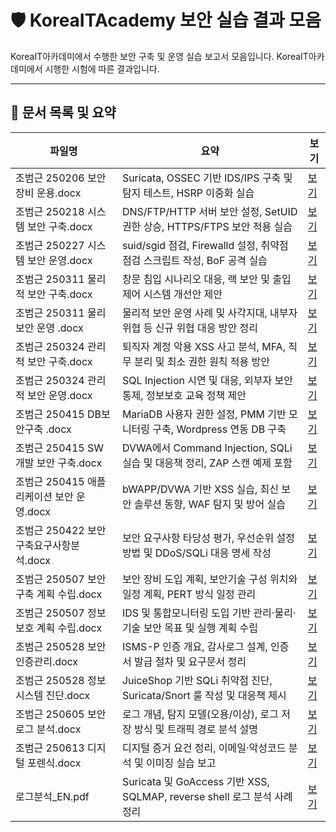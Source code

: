 # 🛡️ KoreaITAcademy 보안 실습 결과 모음

KoreaIT아카데미에서 수행한 보안 구축 및 운영 실습 보고서 모음입니다.
KoreaIT아카데미에서 시행한 시험에 따른 결과입니다.

---

## 📄 문서 목록 및 요약

| 파일명 | 요약 | 보기 |
|--------|------|------|
| 조범근 250206 보안 장비 운용.docx | Suricata, OSSEC 기반 IDS/IPS 구축 및 탐지 테스트, HSRP 이중화 실습 | [보기](docs/조범근%20250206%20보안%20장비%20운용.docx) |
| 조범근 250218 시스템 보안 구축.docx | DNS/FTP/HTTP 서버 보안 설정, SetUID 권한 상승, HTTPS/FTPS 보안 적용 실습 | [보기](docs/조범근%20250218%20시스템%20보안%20구축.docx) |
| 조범근 250227 시스템 보안 운영.docx | suid/sgid 점검, Firewalld 설정, 취약점 점검 스크립트 작성, BoF 공격 실습 | [보기](docs/조범근%20250227%20시스템%20보안%20운영.docx) |
| 조범근 250311 물리적 보안 구축.docx | 창문 침입 시나리오 대응, 랙 보안 및 출입 제어 시스템 개선안 제안 | [보기](docs/조범근%20250311%20물리적%20보안%20구축.docx) |
| 조범근 250311 물리 보안 운영 .docx | 물리적 보안 운영 사례 및 사각지대, 내부자 위협 등 신규 위협 대응 방안 정리 | [보기](docs/조범근%20250311%20물리%20보안%20운영%20.docx) |
| 조범근 250324 관리적 보안 구축.docx | 퇴직자 계정 악용 XSS 사고 분석, MFA, 직무 분리 및 최소 권한 원칙 적용 방안 | [보기](docs/조범근%20250324%20관리적%20보안%20구축.docx) |
| 조범근 250324 관리적 보안 운영.docx | SQL Injection 시연 및 대응, 외부자 보안 통제, 정보보호 교육 정책 제안 | [보기](docs/조범근%20250324%20관리적%20보안%20운영.docx) |
| 조범근 250415 DB보안구축 .docx | MariaDB 사용자 권한 설정, PMM 기반 모니터링 구축, Wordpress 연동 DB 구축 | [보기](docs/조범근%20250415%20DB보안구축%20.docx) |
| 조범근 250415 SW개발 보안 구축.docx | DVWA에서 Command Injection, SQLi 실습 및 대응책 정리, ZAP 스캔 예제 포함 | [보기](docs/조범근%20250415%20SW개발%20보안%20구축.docx) |
| 조범근 250415 애플리케이션 보안 운영.docx | bWAPP/DVWA 기반 XSS 실습, 최신 보안 솔루션 동향, WAF 탐지 및 방어 실습 | [보기](docs/조범근%20250415%20애플리케이션%20보안%20운영.docx) |
| 조범근 250422 보안구축요구사항분석.docx | 보안 요구사항 타당성 평가, 우선순위 설정 방법 및 DDoS/SQLi 대응 명세 작성 | [보기](docs/조범근%20250422%20보안구축요구사항분석.docx) |
| 조범근 250507 보안 구축 계획 수립.docx | 보안 장비 도입 계획, 보안기술 구성 위치와 일정 계획, PERT 방식 일정 관리 | [보기](docs/조범근%20250507%20보안%20구축%20계획%20수립.docx) |
| 조범근 250507 정보보호 계획 수립.docx | IDS 및 통합모니터링 도입 기반 관리·물리·기술 보안 목표 및 실행 계획 수립 | [보기](docs/조범근%20250507%20정보보호%20계획%20수립.docx) |
| 조범근 250528 보안인증관리.docx | ISMS-P 인증 개요, 감사로그 설계, 인증서 발급 절차 및 요구문서 정리 | [보기](docs/조범근%20250528%20보안인증관리.docx) |
| 조범근 250528 정보시스템 진단.docx | JuiceShop 기반 SQLi 취약점 진단, Suricata/Snort 룰 작성 및 대응책 제시 | [보기](docs/조범근%20250528%20정보시스템%20진단.docx) |
| 조범근 250605 보안로그 분석.docx | 로그 개념, 탐지 모델(오용/이상), 로그 저장 방식 및 트래픽 경로 분석 설명 | [보기](docs/조범근%20250605%20보안로그%20분석.docx) |
| 조범근 250613 디지털 포렌식.docx | 디지털 증거 요건 정리, 이메일·악성코드 분석 및 이미징 실습 보고 | [보기](docs/조범근%20250613%20디지털%20포렌식.docx) |
| 로그분석_EN.pdf | Suricata 및 GoAccess 기반 XSS, SQLMAP, reverse shell 로그 분석 사례 정리 | [보기](docs/로그분석_EN.pdf) |
